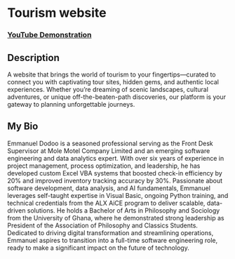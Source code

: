 <h1>Tourism website</h1>

 ### [YouTube Demonstration](https://www.youtube.com/watch?v=93Ms9HcoqEg)

<h2>Description</h2>
A website that brings the world of tourism to your fingertips—curated to connect you with captivating tour sites, hidden gems, and authentic local experiences. Whether you’re dreaming of scenic landscapes, cultural adventures, or unique off-the-beaten-path discoveries, our platform is your gateway to planning unforgettable journeys.
<br />

<h2>My Bio</h2>
Emmanuel Dodoo is a seasoned professional serving as the Front Desk Supervisor at Mole Motel Company Limited and an emerging software engineering and data analytics expert. With over six years of experience in project management, process optimization, and leadership, he has developed custom Excel VBA systems that boosted check-in efficiency by 20% and improved inventory tracking accuracy by 30%. Passionate about software development, data analysis, and AI fundamentals, Emmanuel leverages self-taught expertise in Visual Basic, ongoing Python training, and technical credentials from the ALX AiCE program to deliver scalable, data-driven solutions. He holds a Bachelor of Arts in Philosophy and Sociology from the University of Ghana, where he demonstrated strong leadership as President of the Association of Philosophy and Classics Students. Dedicated to driving digital transformation and streamlining operations, Emmanuel aspires to transition into a full-time software engineering role, ready to make a significant impact on the future of technology.
<br />
